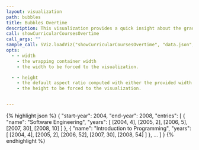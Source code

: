 ```yaml
---
layout: visualization
path: bubbles
title: Bubbles Overtime
description: This visualization provides a quick insight about the grades of several curricular courses over the years.
call: showCurricularCoursesOvertime
call_args: ""
sample_call: SViz.loadViz("showCurricularCoursesOvertime", "data.json", "#visualization");
opts:
  - - width
    - the wrapping container width
    - the width to be forced to the visualization.

  - - height
    - the default aspect ratio computed with either the provided width or height
    - the height to be forced to the visualization.


---
```


{% highlight json %}
{
	"start-year": 2004,
	"end-year": 2008,
	"entries": [
	    {
	        "name": "Software Engineering",
	        "years": [
	            [2004, 4],
	            [2005, 2],
	            [2006, 5],
	            [2007, 30],
	            [2008, 10]
	        ]
	    },
	    {
	        "name": "Introduction to Programming",
	        "years": [
 	            [2004, 4],
	            [2005, 2],
	            [2006, 52],
	            [2007, 30],
	            [2008, 54]
	        ]
	    },
	    ...
	]
}
{% endhighlight %}
